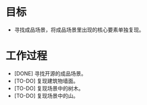 # 目标
- 寻找成品场景，将成品场景里出现的核心要素单独复现。

# 工作过程
- [DONE] 寻找开源的成品场景。
- [TO-DO] 复现建筑物墙面。
- [TO-DO] 复现场景中的树木。
- [TO-DO] 复现场景中的山。